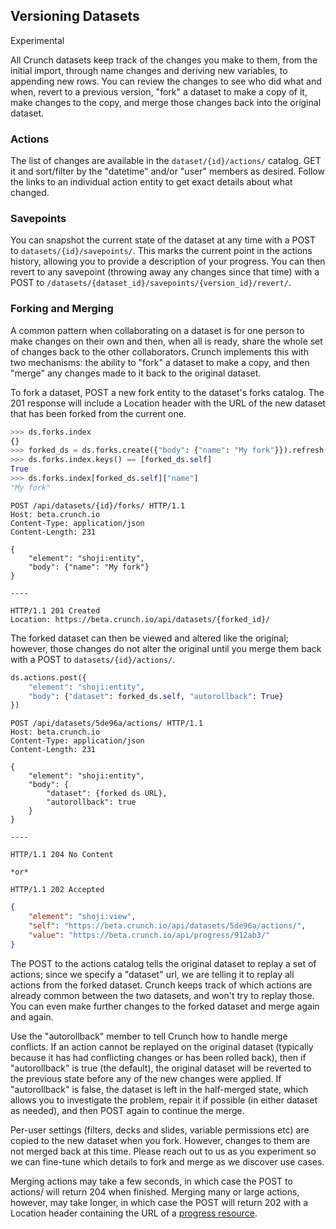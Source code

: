 ## Versioning Datasets

<aside class="notice">Experimental</aside>

All Crunch datasets keep track of the changes you make to them, from the initial import, through name changes and deriving new variables, to appending new rows. You can review the changes to see who did what and when, revert to a previous version, "fork" a dataset to make a copy of it, make changes to the copy, and merge those changes back into the original dataset.

### Actions

The list of changes are available in the `dataset/{id}/actions/` catalog. GET it and sort/filter by the "datetime" and/or "user" members as desired. Follow the links to an individual action entity to get exact details about what changed.

### Savepoints

You can snapshot the current state of the dataset at any time with a POST to `datasets/{id}/savepoints/`. This marks the current point in the actions history, allowing you to provide a description of your progress. You can then revert to any savepoint (throwing away any changes since that time) with a POST to `/datasets/{dataset_id}/savepoints/{version_id}/revert/`.

### Forking and Merging

A common pattern when collaborating on a dataset is for one person to make changes on their own and then, when all is ready, share the whole set of changes back to the other collaborators. Crunch implements this with two mechanisms: the ability to "fork" a dataset to make a copy, and then "merge" any changes made to it back to the original dataset.

To fork a dataset, POST a new fork entity to the dataset's forks catalog. The 201 response will include a Location header with the URL of the new dataset that has been forked from the current one.

```python
>>> ds.forks.index
{}
>>> forked_ds = ds.forks.create({"body": {"name": "My fork"}}).refresh()
>>> ds.forks.index.keys() == [forked_ds.self]
True
>>> ds.forks.index[forked_ds.self]["name"]
"My fork"
```

```http
POST /api/datasets/{id}/forks/ HTTP/1.1
Host: beta.crunch.io
Content-Type: application/json
Content-Length: 231

{
    "element": "shoji:entity",
    "body": {"name": "My fork"}
}

----

HTTP/1.1 201 Created
Location: https://beta.crunch.io/api/datasets/{forked_id}/
```

The forked dataset can then be viewed and altered like the original; however, those changes do not alter the original until you merge them back with a POST to `datasets/{id}/actions/`.

```python
ds.actions.post({
    "element": "shoji:entity",
    "body": {"dataset": forked_ds.self, "autorollback": True}
})
```

```http
POST /api/datasets/5de96a/actions/ HTTP/1.1
Host: beta.crunch.io
Content-Type: application/json
Content-Length: 231

{
    "element": "shoji:entity",
    "body": {
        "dataset": {forked ds URL},
        "autorollback": true
    }
}

----

HTTP/1.1 204 No Content

*or*

HTTP/1.1 202 Accepted
```

```json
{
    "element": "shoji:view",
    "self": "https://beta.crunch.io/api/datasets/5de96a/actions/",
    "value": "https://beta.crunch.io/api/progress/912ab3/"
}
```

The POST to the actions catalog tells the original dataset to replay a set of 
actions; since we specify a "dataset" url, we are telling it to replay all 
actions from the forked dataset. Crunch keeps track of which actions are 
already common between the two datasets, and won't try to replay those. You can 
even make further changes to the forked dataset and merge again and again.

Use the "autorollback" member to tell Crunch how to handle merge conflicts. If 
an action cannot be replayed on the original dataset (typically because it has
 had conflicting changes or has been rolled back), then if "autorollback" is 
 true (the default), the original dataset will be reverted to the previous 
 state before any of the new changes were applied. If "autorollback" is false, 
 the dataset is left in the half-merged state, which allows you to investigate
  the problem, repair it if possible (in either dataset as needed), and then 
  POST again to continue the merge.

Per-user settings (filters, decks and slides, variable permissions etc) are copied to the new dataset when you fork. However, changes to them are not merged back at this time. Please reach out to us as you experiment so we can fine-tune which details to fork and merge as we discover use cases.

Merging actions may take a few seconds, in which case the POST to actions/ will return 204 when finished. Merging many or large actions, however, may take longer, in which case the POST will return 202 with a Location header containing the URL of a [progress resource](#progress).
